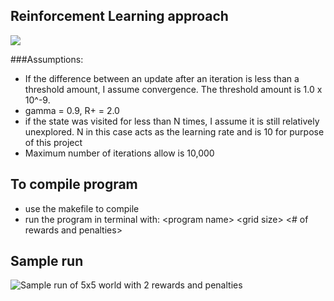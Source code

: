 ## Reinforcement Learning approach
<img src ="http://www.brightdevelopers.com/wp-content/uploads/2016/12/reinforcement_learning_approach.png" />

###Assumptions:
- If the difference between an update after an iteration is less than a threshold amount, I assume convergence. The threshold amount is 1.0 x 10^-9.
- gamma = 0.9, R+ = 2.0
- if the state was visited for less than N times, I assume it is still relatively unexplored. N in this case acts as the learning rate and is 10 for purpose of this project
- Maximum number of iterations allow is 10,000

## To compile program
- use the makefile to compile
- run the program in terminal with: \<program name> \<grid size> \<\# of rewards and penalties>

## Sample run
![Sample run of 5x5 world with 2 rewards and penalties](http://www.brightdevelopers.com/wp-content/uploads/2016/12/sample_rl_output.png)
